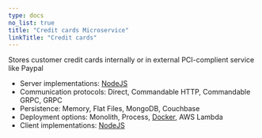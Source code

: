 ```yaml
---
type: docs
no_list: true
title: "Credit cards Microservice"
linkTitle: "Credit cards" 
---
```


Stores customer credit cards internally or in external PCI-complient service like Paypal

- Server implementations: [NodeJS](https://github.com/pip-services-ecommerce/pip-services-creditcards-node)
- Communication protocols: Direct, Commandable HTTP, Commandable GRPC, GRPC
- Persistence: Memory, Flat Files, MongoDB, Couchbase
- Deployment options: Monolith, Process, [Docker](https://hub.docker.com/u/pipdevs), AWS Lambda
- Client implementations: [NodeJS](https://github.com/pip-services-ecommerce/pip-clients-creditcards-node)